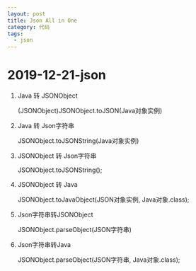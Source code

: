 ```yaml
---
layout: post
title: Json All in One
category: 代码
tags:
  - json
---
```


# 2019-12-21-json

1. Java 转 JSONObject

   \(JSONObject\)JSONObject.toJSON\(Java对象实例\)

2. Java 转 Json字符串

   JSONObject.toJSONString\(Java对象实例\)

3. JSONObject 转 Json字符串

   JSONObject.toJSONString\(\);

4. JSONObject 转 Java

   JSONObject.toJavaObject\(JSON对象实例, Java对象.class\);

5. Json字符串转JSONObject

   JSONObject.parseObject\(JSON字符串\)

6. Json字符串转Java

   JSONObject.parseObject\(JSON字符串, Java对象.class\);

